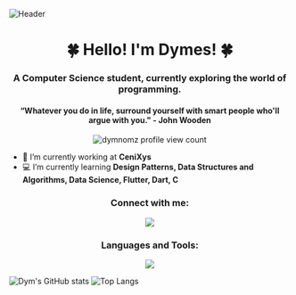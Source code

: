 ![Header](./dymesbanner.png)
<h1 align="center">🍀 Hello! I'm Dymes! 🍀</h1>
<h3 align="center">A Computer Science student, currently exploring the world of programming.</h3>
<h4 align="center">“Whatever you do in life, surround yourself with smart people who'll argue with you." - John Wooden</h4>
<p align="center"> <img src="https://komarev.com/ghpvc/?username=dymnomz&label=Profile%20views&color=32a86d&style=flat-square&label=Profile+Views" alt="dymnomz profile view count" /> </p>

- 🏢 I’m currently working at **CeniXys**
- 💻 I’m currently learning **Design Patterns, Data Structures and Algorithms, Data Science, Flutter, Dart, C**

<h3 align="Center">Connect with me:</h3>
<p align="center">
  <a href="https://skillicons.dev">
    <img src="https://skillicons.dev/icons?i=linkedin,twitter,instagram" />
  </a>
</p>

<h3 align="Center">Languages and Tools:</h3>
<p align="center">
  <a href="https://skillicons.dev">
    <img src="https://skillicons.dev/icons?i=bash,c,dart,discord,firebase,flutter,git,github,powershell,ps,vscode" />
  </a>
</p>

![Dym's GitHub stats](https://github-readme-stats.vercel.app/api?username=DymNomZ&show_icons=true&theme=vue-dark&bg_color=001A0C&border_radius=9.0&text_color=FFE372) ![Top Langs](https://github-readme-stats.vercel.app/api/top-langs/?username=DymNomZ&layout=donut&theme=vue-dark&bg_color=001A0C&border_radius=9.0&text_color=FFE372)
